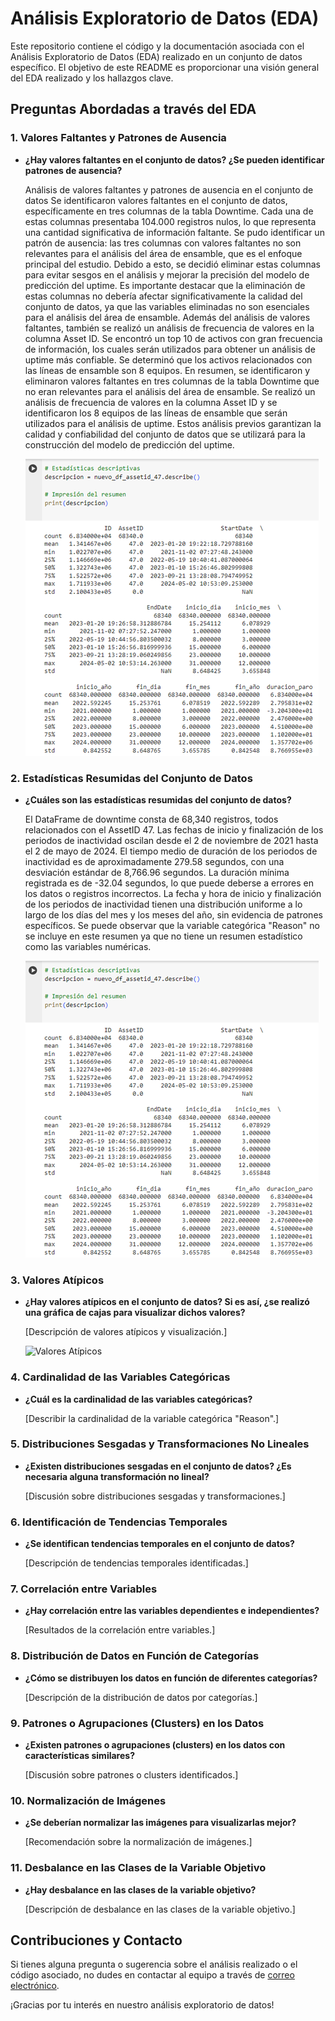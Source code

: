 # Análisis Exploratorio de Datos (EDA)

Este repositorio contiene el código y la documentación asociada con el Análisis Exploratorio de Datos (EDA) realizado en un conjunto de datos específico. El objetivo de este README es proporcionar una visión general del EDA realizado y los hallazgos clave.

## Preguntas Abordadas a través del EDA

### 1. Valores Faltantes y Patrones de Ausencia

- **¿Hay valores faltantes en el conjunto de datos? ¿Se pueden identificar patrones de ausencia?**
  
  Análisis de valores faltantes y patrones de ausencia en el conjunto de datos
Se identificaron valores faltantes en el conjunto de datos, específicamente en tres columnas de la tabla Downtime. Cada una de estas columnas presentaba 104.000 registros nulos, lo que representa una cantidad significativa de información faltante.
Se pudo identificar un patrón de ausencia: las tres columnas con valores faltantes no son relevantes para el análisis del área de ensamble, que es el enfoque principal del estudio. Debido a esto, se decidió eliminar estas columnas para evitar sesgos en el análisis y mejorar la precisión del modelo de predicción del uptime.
Es importante destacar que la eliminación de estas columnas no debería afectar significativamente la calidad del conjunto de datos, ya que las variables eliminadas no son esenciales para el análisis del área de ensamble.
Además del análisis de valores faltantes, también se realizó un análisis de frecuencia de valores en la columna Asset ID. Se encontró un top 10 de activos con gran frecuencia de información, los cuales serán utilizados para obtener un análisis de uptime más confiable. Se determinó que los activos relacionados con las líneas de ensamble son 8 equipos.
En resumen, se identificaron y eliminaron valores faltantes en tres columnas de la tabla Downtime que no eran relevantes para el análisis del área de ensamble. Se realizó un análisis de frecuencia de valores en la columna Asset ID y se identificaron los 8 equipos de las líneas de ensamble que serán utilizados para el análisis de uptime.
Estos análisis previos garantizan la calidad y confiabilidad del conjunto de datos que se utilizará para la construcción del modelo de predicción del uptime.

  ![Patrones de Ausencia](https://github.com/JulioQuintanaGarcia/ProyectoIntegradorE30/blob/main/images/DSta.png)

### 2. Estadísticas Resumidas del Conjunto de Datos

- **¿Cuáles son las estadísticas resumidas del conjunto de datos?**
  
  El DataFrame de downtime consta de 68,340 registros, todos relacionados con el AssetID 47. Las fechas de inicio y finalización de los periodos de inactividad oscilan desde el 2 de noviembre de 2021 hasta el 2 de mayo de 2024.
El tiempo medio de duración de los periodos de inactividad es de aproximadamente 279.58 segundos, con una desviación estándar de 8,766.96 segundos. La duración mínima registrada es de -32.04 segundos, lo que puede deberse a errores en los datos o registros incorrectos.
La fecha y hora de inicio y finalización de los periodos de inactividad tienen una distribución uniforme a lo largo de los días del mes y los meses del año, sin evidencia de patrones específicos.
Se puede observar que la variable categórica "Reason" no se incluye en este resumen ya que no tiene un resumen estadístico como las variables numéricas.

  ![Estadistica Descriptiva](https://github.com/JulioQuintanaGarcia/ProyectoIntegradorE30/blob/main/images/DSta.png)

### 3. Valores Atípicos

- **¿Hay valores atípicos en el conjunto de datos? Si es así, ¿se realizó una gráfica de cajas para visualizar dichos valores?**
  
  [Descripción de valores atípicos y visualización.]

  ![Valores Atípicos](ruta/a/imagen.png)

### 4. Cardinalidad de las Variables Categóricas

- **¿Cuál es la cardinalidad de las variables categóricas?**
  
  [Describir la cardinalidad de la variable categórica "Reason".]

### 5. Distribuciones Sesgadas y Transformaciones No Lineales

- **¿Existen distribuciones sesgadas en el conjunto de datos? ¿Es necesaria alguna transformación no lineal?**
  
  [Discusión sobre distribuciones sesgadas y transformaciones.]

### 6. Identificación de Tendencias Temporales

- **¿Se identifican tendencias temporales en el conjunto de datos?**
  
  [Descripción de tendencias temporales identificadas.]

### 7. Correlación entre Variables

- **¿Hay correlación entre las variables dependientes e independientes?**
  
  [Resultados de la correlación entre variables.]

### 8. Distribución de Datos en Función de Categorías

- **¿Cómo se distribuyen los datos en función de diferentes categorías?**
  
  [Descripción de la distribución de datos por categorías.]

### 9. Patrones o Agrupaciones (Clusters) en los Datos

- **¿Existen patrones o agrupaciones (clusters) en los datos con características similares?**
  
  [Discusión sobre patrones o clusters identificados.]

### 10. Normalización de Imágenes

- **¿Se deberían normalizar las imágenes para visualizarlas mejor?**
  
  [Recomendación sobre la normalización de imágenes.]

### 11. Desbalance en las Clases de la Variable Objetivo

- **¿Hay desbalance en las clases de la variable objetivo?**
  
  [Descripción de desbalance en las clases de la variable objetivo.]

## Contribuciones y Contacto

Si tienes alguna pregunta o sugerencia sobre el análisis realizado o el código asociado, no dudes en contactar al equipo a través de [correo electrónico](mailto:ejemplo@correo.com).

¡Gracias por tu interés en nuestro análisis exploratorio de datos!
